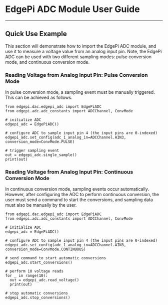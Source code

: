 # EdgePi ADC Module User Guide
___
## Quick Use Example
This section will demonstrate how to import the EdgePi ADC module, and use it to measure a voltage value from an analog input pin.
Note, the EdgePi ADC can be used with two different sampling modes: pulse conversion mode, and continuous conversion mode.

### Reading Voltage from Analog Input Pin: Pulse Conversion Mode
In pulse conversion mode, a sampling event must be manually triggered. This can be achieved as follows.
```
from edgepi.dac.edgepi_adc import EdgePiADC
from edgepi.adc.adc_constants import ADCChannel, ConvMode

# initialize ADC
edgepi_adc = EdgePiADC()

# configure ADC to sample input pin 4 (the input pins are 0-indexed)
edgepi_adc.set_config(adc_1_analog_in=ADCChannel.AIN3, conversion_mode=ConvMode.PULSE)

# trigger sampling event
out = edgepi_adc.single_sample()
print(out)
```

### Reading Voltage from Analog Input Pin: Continuous Conversion Mode
In continuous conversion mode, sampling events occur automatically. However, after configuring the ADC
to perform continuous conversion, the user must send a command to start the conversions, and
sampling data must also be manually by the user.
```
from edgepi.dac.edgepi_adc import EdgePiADC
from edgepi.adc.adc_constants import ADCChannel, ConvMode

# initialize ADC
edgepi_adc = EdgePiADC()

# configure ADC to sample input pin 4 (the input pins are 0-indexed)
edgepi_adc.set_config(adc_1_analog_in=ADCChannel.AIN3, conversion_mode=ConvMode.CONTINUOUS)

# send command to start automatic conversions
edgepi_adc.start_conversions()

# perform 10 voltage reads
for _ in range(10):
  out = edgepi_adc.read_voltage()
  print(out)
  
# stop automatic conversions
edgepi_adc.stop_conversions()
```
